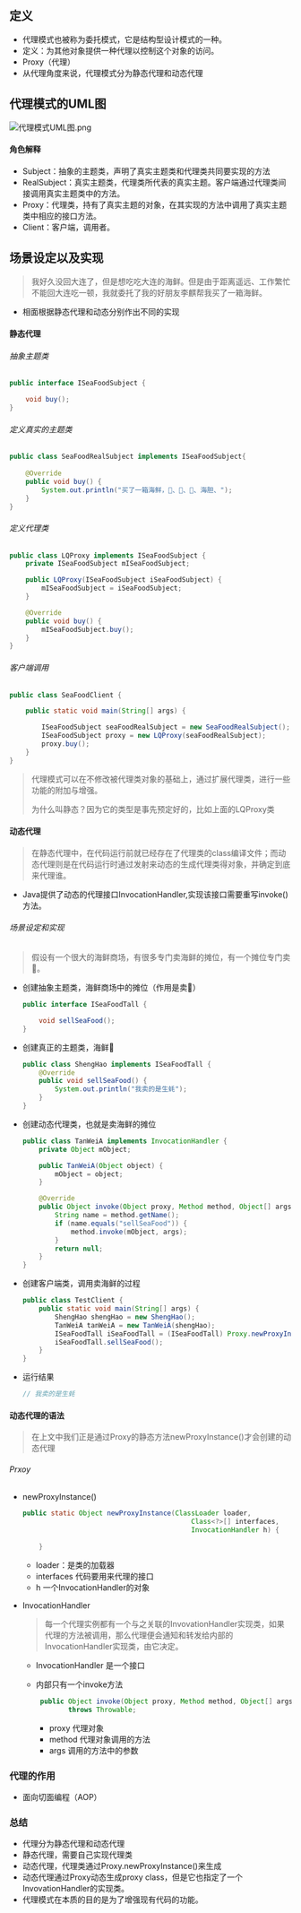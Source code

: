 ## 定义

- 代理模式也被称为委托模式，它是结构型设计模式的一种。
- 定义：为其他对象提供一种代理以控制这个对象的访问。
- Proxy（代理）
- 从代理角度来说，代理模式分为静态代理和动态代理

## 代理模式的UML图

![代理模式UML图.png](https://upload-images.jianshu.io/upload_images/4997216-8b288b09dfb1e9c1.png?imageMogr2/auto-orient/strip%7CimageView2/2/w/1240)

#### 角色解释

- Subject：抽象的主题类，声明了真实主题类和代理类共同要实现的方法
- RealSubject：真实主题类，代理类所代表的真实主题。客户端通过代理类间接调用真实主题类中的方法。
- Proxy：代理类，持有了真实主题的对象，在其实现的方法中调用了真实主题类中相应的接口方法。
- Client：客户端，调用者。

## 场景设定以及实现

> 我好久没回大连了，但是想吃吃大连的海鲜。但是由于距离遥远、工作繁忙不能回大连吃一顿，我就委托了我的好朋友李麒帮我买了一箱海鲜。

- 相面根据静态代理和动态分别作出不同的实现

#### 静态代理

###### 抽象主题类

```java
public interface ISeaFoodSubject {

    void buy();
}
```



###### 定义真实的主题类

```java
public class SeaFoodRealSubject implements ISeaFoodSubject{
    
    @Override
    public void buy() {
        System.out.println("买了一箱海鲜，🦪、🦐、🦀️、海胆、");
    }
}
```



###### 定义代理类

```java
public class LQProxy implements ISeaFoodSubject {
    private ISeaFoodSubject mISeaFoodSubject;

    public LQProxy(ISeaFoodSubject iSeaFoodSubject) {
        mISeaFoodSubject = iSeaFoodSubject;
    }

    @Override
    public void buy() {
        mISeaFoodSubject.buy();
    }
}
```



###### 客户端调用

```java
public class SeaFoodClient {

    public static void main(String[] args) {

        ISeaFoodSubject seaFoodRealSubject = new SeaFoodRealSubject();
        ISeaFoodSubject proxy = new LQProxy(seaFoodRealSubject);
        proxy.buy();
    }
}
```

> 代理模式可以在不修改被代理类对象的基础上，通过扩展代理类，进行一些功能的附加与增强。
>
> 为什么叫静态？因为它的类型是事先预定好的，比如上面的LQProxy类

#### 动态代理

> 在静态代理中，在代码运行前就已经存在了代理类的class编译文件；而动态代理则是在代码运行时通过发射来动态的生成代理类得对象，并确定到底来代理谁。

- Java提供了动态的代理接口InvocationHandler,实现该接口需要重写invoke()方法。

###### 场景设定和实现

> 假设有一个很大的海鲜商场，有很多专门卖海鲜的摊位，有一个摊位专门卖🦪。

- 创建抽象主题类，海鲜商场中的摊位（作用是卖🦪）

  ```java
  public interface ISeaFoodTall {
  
      void sellSeaFood();
  }
  ```

  

- 创建真正的主题类，海鲜🦪

  ```java
  public class ShengHao implements ISeaFoodTall {
      @Override
      public void sellSeaFood() {
          System.out.println("我卖的是生蚝");
      }
  }
  
  ```

  

- 创建动态代理类，也就是卖海鲜的摊位

  ```java
  public class TanWeiA implements InvocationHandler {
      private Object mObject;
  
      public TanWeiA(Object object) {
          mObject = object;
      }
  
      @Override
      public Object invoke(Object proxy, Method method, Object[] args) throws Throwable {
          String name = method.getName();
          if (name.equals("sellSeaFood")) {
              method.invoke(mObject, args);
          }
          return null;
      }
  }
  ```

  

- 创建客户端类，调用卖海鲜的过程

  ```java
  public class TestClient {
      public static void main(String[] args) {
          ShengHao shengHao = new ShengHao();
          TanWeiA tanWeiA = new TanWeiA(shengHao);
          ISeaFoodTall iSeaFoodTall = (ISeaFoodTall) Proxy.newProxyInstance(ShengHao.class.getClassLoader(), ShengHao.class.getInterfaces(), tanWeiA);
          iSeaFoodTall.sellSeaFood();
      }
  }
  ```

- 运行结果

  ```kotlin
  // 我卖的是生蚝
  ```

#### 动态代理的语法

> 在上文中我们正是通过Proxy的静态方法newProxyInstance()才会创建的动态代理

###### Prxoy

- newProxyInstance()

  ```java
  public static Object newProxyInstance(ClassLoader loader,
                                            Class<?>[] interfaces,
                                            InvocationHandler h) {
        
      }
  ```

  - loader：是类的加载器
  - interfaces 代码要用来代理的接口
  - h 一个InvocationHandler的对象

- InvocationHandler

  > 每一个代理实例都有一个与之关联的InvovationHandler实现类，如果代理的方法被调用，那么代理便会通知和转发给内部的InvocationHandler实现类，由它决定。

  - InvocationHandler 是一个接口

  - 内部只有一个invoke方法

    ```java
     public Object invoke(Object proxy, Method method, Object[] args)
            throws Throwable;
    ```

    - proxy 代理对象
    - method 代理对象调用的方法
    - args 调用的方法中的参数

### 代理的作用

- 面向切面编程（AOP）

### 总结

- 代理分为静态代理和动态代理
- 静态代理，需要自己实现代理类
- 动态代理，代理类通过Proxy.newProxyInstance()来生成
- 动态代理通过Proxy动态生成proxy class，但是它也指定了一个InvovationHandler的实现类。
- 代理模式在本质的目的是为了增强现有代码的功能。